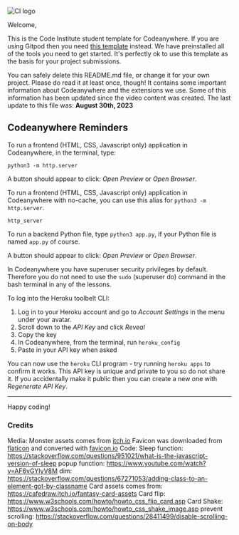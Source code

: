 ![CI logo](https://codeinstitute.s3.amazonaws.com/fullstack/ci_logo_small.png)

Welcome,

This is the Code Institute student template for Codeanywhere. If you are using Gitpod then you need [this template](https://github.com/Code-Institute-Org/gitpod-full-template) instead.  We have preinstalled all of the tools you need to get started. It's perfectly ok to use this template as the basis for your project submissions.

You can safely delete this README.md file, or change it for your own project. Please do read it at least once, though! It contains some important information about Codeanywhere and the extensions we use. Some of this information has been updated since the video content was created. The last update to this file was: **August 30th, 2023**

## Codeanywhere Reminders

To run a frontend (HTML, CSS, Javascript only) application in Codeanywhere, in the terminal, type:

`python3 -m http.server`

A button should appear to click: _Open Preview_ or _Open Browser_.

To run a frontend (HTML, CSS, Javascript only) application in Codeanywhere with no-cache, you can use this alias for `python3 -m http.server`.

`http_server`

To run a backend Python file, type `python3 app.py`, if your Python file is named `app.py` of course.

A button should appear to click: _Open Preview_ or _Open Browser_.

In Codeanywhere you have superuser security privileges by default. Therefore you do not need to use the `sudo` (superuser do) command in the bash terminal in any of the lessons.

To log into the Heroku toolbelt CLI:

1. Log in to your Heroku account and go to _Account Settings_ in the menu under your avatar.
2. Scroll down to the _API Key_ and click _Reveal_
3. Copy the key
4. In Codeanywhere, from the terminal, run `heroku_config`
5. Paste in your API key when asked

You can now use the `heroku` CLI program - try running `heroku apps` to confirm it works. This API key is unique and private to you so do not share it. If you accidentally make it public then you can create a new one with _Regenerate API Key_.

---

Happy coding!

### Credits
Media:
Monster assets comes from [itch.io](https://fatcatgamesstudio.itch.io/10-jrpg-pixelart-battlers)
Favicon was downloaded from [flaticon](https://www.flaticon.com/) and converted with [favicon.io](https://favicon.io/favicon-converter/)
Code:
Sleep function: https://stackoverflow.com/questions/951021/what-is-the-javascript-version-of-sleep
popup function: https://www.youtube.com/watch?v=AF6vGYIyV8M
dim: https://stackoverflow.com/questions/67271053/adding-class-to-an-element-got-by-classname
Card assets comes from: https://cafedraw.itch.io/fantasy-card-assets
Card flip: https://www.w3schools.com/howto/howto_css_flip_card.asp
Card Shake: https://www.w3schools.com/howto/howto_css_shake_image.asp
prevent scrolling: https://stackoverflow.com/questions/28411499/disable-scrolling-on-body